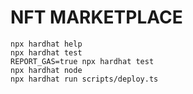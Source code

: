 # NFT MARKETPLACE

```shell
npx hardhat help
npx hardhat test
REPORT_GAS=true npx hardhat test
npx hardhat node
npx hardhat run scripts/deploy.ts
```
